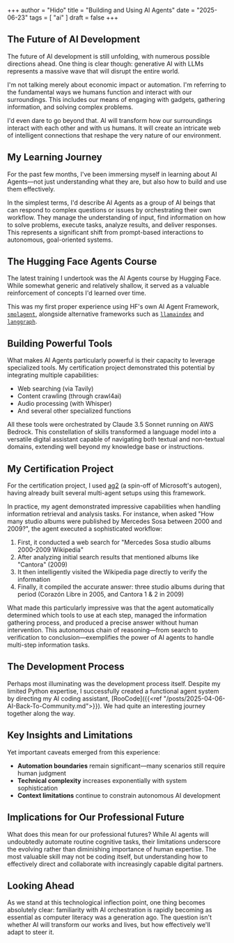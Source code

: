 +++
author = "Hido"
title = "Building and Using AI Agents"
date = "2025-06-23"
tags = [
    "ai"
]
draft = false
+++


## The Future of AI Development

The future of AI development is still unfolding, with numerous possible directions ahead. One thing is clear though: generative AI with LLMs represents a massive wave that will disrupt the entire world.

I'm not talking merely about economic impact or automation. I'm referring to the fundamental ways we humans function and interact with our surroundings. This includes our means of engaging with gadgets, gathering information, and solving complex problems.

I'd even dare to go beyond that. AI will transform how our surroundings interact with each other and with us humans. It will create an intricate web of intelligent connections that reshape the very nature of our environment.



## My Learning Journey

For the past few months, I've been immersing myself in learning about AI Agents—not just understanding what they are, but also how to build and use them effectively. 

In the simplest terms, I'd describe AI Agents as a group of AI beings that can respond to complex questions or issues by orchestrating their own workflow. They manage the understanding of input, find information on how to solve problems, execute tasks, analyze results, and deliver responses. This represents a significant shift from prompt-based interactions to autonomous, goal-oriented systems.

## The Hugging Face Agents Course

The latest training I undertook was the AI Agents course by Hugging Face. While somewhat generic and relatively shallow, it served as a valuable reinforcement of concepts I'd learned over time. 

This was my first proper experience using HF's own AI Agent Framework, [`smolagent`](https://huggingface.co/docs/smolagents/v1.17.0/en/index), alongside alternative frameworks such as [`llamaindex`](https://docs.llamaindex.ai/en/stable/module_guides/deploying/agents/) and [`langgraph`](https://langchain-ai.github.io/langgraph/concepts/agentic_concepts/).

## Building Powerful Tools

What makes AI Agents particularly powerful is their capacity to leverage specialized tools. My certification project demonstrated this potential by integrating multiple capabilities:
- Web searching (via Tavily)
- Content crawling (through crawl4ai) 
- Audio processing (with Whisper)
- And several other specialized functions

All these tools were orchestrated by Claude 3.5 Sonnet running on AWS Bedrock. This constellation of skills transformed a language model into a versatile digital assistant capable of navigating both textual and non-textual domains, extending well beyond my knowledge base or instructions.

## My Certification Project

For the certification project, I used [ag2](https://docs.ag2.ai/latest/docs/quick-start/) (a spin-off of Microsoft's autogen), having already built several multi-agent setups using this framework.

In practice, my agent demonstrated impressive capabilities when handling information retrieval and analysis tasks. For instance, when asked "How many studio albums were published by Mercedes Sosa between 2000 and 2009?", the agent executed a sophisticated workflow:

1. First, it conducted a web search for "Mercedes Sosa studio albums 2000-2009 Wikipedia"
2. After analyzing initial search results that mentioned albums like "Cantora" (2009)
3. It then intelligently visited the Wikipedia page directly to verify the information
4. Finally, it compiled the accurate answer: three studio albums during that period (Corazón Libre in 2005, and Cantora 1 & 2 in 2009)

What made this particularly impressive was that the agent automatically determined which tools to use at each step, managed the information gathering process, and produced a precise answer without human intervention. This autonomous chain of reasoning—from search to verification to conclusion—exemplifies the power of AI agents to handle multi-step information tasks.

## The Development Process

Perhaps most illuminating was the development process itself. Despite my limited Python expertise, I successfully created a functional agent system by directing my AI coding assistant, [RooCode]({{<ref "/posts/2025-04-06-AI-Back-To-Community.md">}}). We had quite an interesting journey together along the way.

## Key Insights and Limitations

Yet important caveats emerged from this experience:

- **Automation boundaries** remain significant—many scenarios still require human judgment
- **Technical complexity** increases exponentially with system sophistication
- **Context limitations** continue to constrain autonomous AI development

## Implications for Our Professional Future

What does this mean for our professional futures? While AI agents will undoubtedly automate routine cognitive tasks, their limitations underscore the evolving rather than diminishing importance of human expertise. The most valuable skill may not be coding itself, but understanding how to effectively direct and collaborate with increasingly capable digital partners.

## Looking Ahead

As we stand at this technological inflection point, one thing becomes absolutely clear: familiarity with AI orchestration is rapidly becoming as essential as computer literacy was a generation ago. The question isn't whether AI will transform our works and lives, but how effectively we'll adapt to steer it.